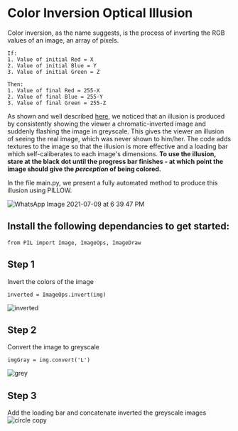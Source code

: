 # Color Inversion Optical Illusion


Color inversion, as the name suggests, is the process of inverting the RGB values of an image, an array of pixels.
```
If:
1. Value of initial Red = X
2. Value of initial Blue = Y
3. Value of initial Green = Z

Then:
1. Value of final Red = 255-X
2. Value of final Blue = 255-Y
3. Value of final Green = 255-Z
```
As shown and well described [here](https://t3hz0r.com/post/colour-afterimage-optical-illusion-tutorial/), we noticed that an illusion is produced by consistently showing the viewer a chromatic-inverted image and suddenly flashing the image in greyscale. This gives the viewer an illusion of seeing the real image, which was never shown to him/her. The code adds textures to the image so that the illusion is more effective and a loading bar which self-caliberates to each image's dimensions. **To use the illusion, stare at the black dot until the progress bar finishes - at which point the image should give the *perception* of being colored.**

In the file main.py, we present a fully automated method to produce this illusion using PILLOW.

![WhatsApp Image 2021-07-09 at 6 39 47 PM](https://user-images.githubusercontent.com/63454581/125087880-81d32680-e0ea-11eb-8516-5b1446f77941.jpeg)


## Install the following dependancies to get started:
```
from PIL import Image, ImageOps, ImageDraw
```

## Step 1
Invert the colors of the image
```
inverted = ImageOps.invert(img)
```
![inverted](https://user-images.githubusercontent.com/63454581/125088078-b2b35b80-e0ea-11eb-853f-a7f9ecc4ddda.jpeg)

## Step 2
Convert the image to greyscale
```
imgGray = img.convert('L')
```
![grey](https://user-images.githubusercontent.com/63454581/125088051-afb86b00-e0ea-11eb-8b28-2b2751d9e61e.jpeg)

## Step 3
Add the loading bar and concatenate inverted the greyscale images
![circle copy](https://user-images.githubusercontent.com/63454581/125088166-cbbc0c80-e0ea-11eb-96fb-caf22fb9a8d8.gif)
